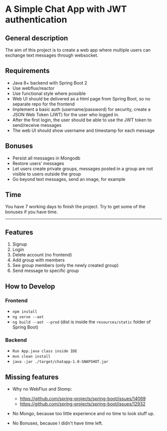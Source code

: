 # A Simple Chat App with JWT authentication

## General description
The aim of this project is to create a web app where multiple users can exchange text messages through websocket. 

## Requirements
* Java 8+ backend with Spring Boot 2
* Use webflux/reactor
* Use functional style where possible
* Web UI should be delivered as a html page from Spring Boot, so no separate repo for the frontend
* Implement a basic auth (username/password) for security, create a JSON Web Token (JWT) for the user who logged in.
* After the first login, the user should be able to use the JWT token to send/receive messages
* The web UI should show username and timestamp for each message

## Bonuses 
* Persist all messages in Mongodb
* Restore users’ messages 
* Let users create private groups, messages posted in a group are not visible to users outside the group
* Go beyond text messages, send an image, for example

## Time
You have 7 working days to finish the project. Try to get some of the bonuses if you have time.

----------------------------------------------------------------------------------------------------------

## Features
1. Signup
2. Login
3. Delete account (no frontend)
4. Add group with members
5. See group members (only the newly created group)
6. Send message to specific group


## How to Develop
### Frontend
- `npm install`
- `ng serve --aot`
- `ng build --aot --prod` (dist is inside the `resources/static` folder of Spring Boot)

### Backend
- `Run App.java class inside IDE`
- `mvn clean install`
- `java -jar ./target/chatapp-1.0-SNAPSHOT.jar`

## Missing features
- Why no WebFlux and Stomp:
  - https://github.com/spring-projects/spring-boot/issues/14069
  - https://github.com/spring-projects/spring-boot/issues/12932

- No Mongo, because too little experience and no time to look stuff up.
- No Bonuses, because I didn't have time left.
